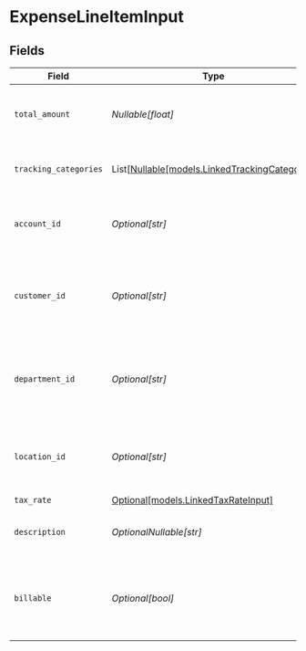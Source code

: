 # ExpenseLineItemInput


## Fields

| Field                                                                                | Type                                                                                 | Required                                                                             | Description                                                                          | Example                                                                              |
| ------------------------------------------------------------------------------------ | ------------------------------------------------------------------------------------ | ------------------------------------------------------------------------------------ | ------------------------------------------------------------------------------------ | ------------------------------------------------------------------------------------ |
| `total_amount`                                                                       | *Nullable[float]*                                                                    | :heavy_check_mark:                                                                   | The total amount of the expense line item.                                           | 275                                                                                  |
| `tracking_categories`                                                                | List[[Nullable[models.LinkedTrackingCategory]](../models/linkedtrackingcategory.md)] | :heavy_minus_sign:                                                                   | A list of linked tracking categories.                                                |                                                                                      |
| `account_id`                                                                         | *Optional[str]*                                                                      | :heavy_minus_sign:                                                                   | The unique identifier for the ledger account.                                        | 123456                                                                               |
| `customer_id`                                                                        | *Optional[str]*                                                                      | :heavy_minus_sign:                                                                   | The ID of the customer this expense item is linked to.                               | 12345                                                                                |
| `department_id`                                                                      | *Optional[str]*                                                                      | :heavy_minus_sign:                                                                   | The ID of the department this expense item is linked to.                             | 12345                                                                                |
| `location_id`                                                                        | *Optional[str]*                                                                      | :heavy_minus_sign:                                                                   | The ID of the location this expense item is linked to.                               | 12345                                                                                |
| `tax_rate`                                                                           | [Optional[models.LinkedTaxRateInput]](../models/linkedtaxrateinput.md)               | :heavy_minus_sign:                                                                   | N/A                                                                                  |                                                                                      |
| `description`                                                                        | *OptionalNullable[str]*                                                              | :heavy_minus_sign:                                                                   | The expense line item description                                                    | Travel US.                                                                           |
| `billable`                                                                           | *Optional[bool]*                                                                     | :heavy_minus_sign:                                                                   | Boolean that indicates if the line item is billable or not.                          | true                                                                                 |